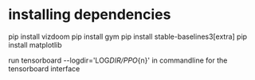 # installing dependencies

pip install vizdoom
pip install gym
pip install stable-baselines3[extra]
pip install matplotlib

run tensorboard --logdir='LOG*DIR/PPO*{n}' in commandline for
the tensorboard interface
